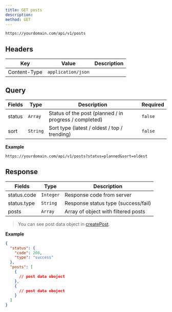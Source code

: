 ```yaml
---
title: GET posts
description:
method: GET
---
```


```
https://yourdomain.com/api/v1/posts
```

## Headers

| Key          | Value              | Description |
| ------------ | ------------------ | ----------- |
| Content-Type | `application/json` |             |

## Query

| Fields | Type     | Description                                            | Required |
| ------ | -------- | ------------------------------------------------------ | -------- |
| status | `Array`  | Status of the post (planned / in progress / completed) | `false`  |
| sort   | `String` | Sort type (latest / oldest / top / trending)           | `false`  |

**Example**

```
https://yourdomain.com/api/v1/posts?status=planned&sort=oldest
```

## Response

| Fields      | Type      | Description                         |
| ----------- | --------- | ----------------------------------- |
| status.code | `Integer` | Response code from server           |
| status.type | `String`  | Response status type (success/fail) |
| posts       | `Array`   | Array of object with filtered posts |

> You can see post data object in [createPost](/api/v1/post/create-post).

**Example**

```json
{
  "status": {
    "code": 200,
    "type": "success"
  },
  "posts": [
    {
      // post data oboject
    },
    {
      // post data oboject
    }
  ]
}
```
